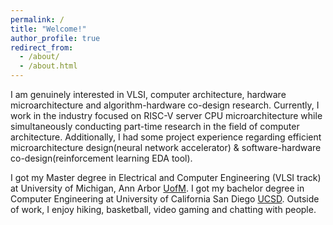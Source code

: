 ```yaml
---
permalink: /
title: "Welcome!"
author_profile: true
redirect_from: 
  - /about/
  - /about.html
---
```


I am genuinely interested in VLSI, computer architecture, hardware microarchitecture and algorithm-hardware co-design research. Currently, I work in the industry focused on RISC-V server CPU microarchitecture while simultaneously conducting part-time research in the field of computer architecture. Additionally, I had some project experience regarding efficient microarchitecture design(neural network accelerator) & software-hardware co-design(reinforcement learning EDA tool). 

I got my Master degree in Electrical and Computer Engineering (VLSI track) at University of Michigan, Ann Arbor [UofM](https://umich.edu/). I got my bachelor degree in Computer Engineering at University of California San Diego [UCSD](https://ucsd.edu/). Outside of work, I enjoy hiking, basketball, video gaming and chatting with people.